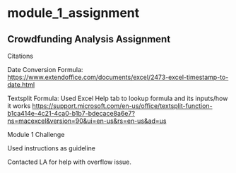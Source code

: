# module_1_assignment
## Crowdfunding Analysis Assignment

Citations

Date Conversion Formula:
https://www.extendoffice.com/documents/excel/2473-excel-timestamp-to-date.html

Textsplit Formula:
Used Excel Help tab to lookup formula  and its inputs/how it works
​​https://support.microsoft.com/en-us/office/textsplit-function-b1ca414e-4c21-4ca0-b1b7-bdecace8a6e7?ns=macexcel&version=90&ui=en-us&rs=en-us&ad=us


Module 1 Challenge

Used instructions as guideline


Contacted LA for help with overflow issue.
